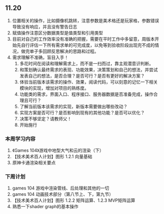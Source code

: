 ## 11.20

1.   位置相关的操作，比如摄像机跳转，注意参数是美术格还是玩家格，参数错误导致没有响应，并且没有警告日志
2.   赋值操作注意区分数据类型是值类型和引用类型
3.   目前对自己的工作效率没有准确的把握，需要在平时工作中多留意，周版本开始先自行评估一下所有需求单的可完成度，以免等到验收阶段出现完不成的情况，做完单子多回顾反思解决的思路和过程。
4.   需求理解不准确，盲目入手！
     1.   多花时间在阅读和理解需求上，而不是一扫而过，靠主观潜意识判断。
     2.   和策划确认最终需求的表现、功能效果，决策策划和自己的想法，并尝试发表自己的想法，是否合理？是否可行？是否有更好的解决方案？
     3.   体验当前版本该需求的操作、效果，阅读代码，可以刻意的记忆一下相关模块的实现，增加对项目的熟练度。
     4.   功能类的需求，界面入口、程序接口、服务器数据是否准备完成，操作合理且可行？
     5.   了解当前版本该需求的实现，新版本需要做出哪些改动？
     6.   实现方案是否可行？是否影响到现有的其他功能？是否可以优化？
     7.   决策不够坚定？请教师父！
     8.   开始施行

### 本周学习内容

1.   《Games 104》游戏中地型大气和云的渲染（下）
2.   【技术美术百人计划】图形 1.2.1 向量基础
3.   原神卡通渲染相关要点

### 下周计划

1.   games 104 游戏中渲染管线、后处理和其他的一切
2.   games 104 动画技术部分（第八节上、下，第九节）
3.   【技术美术百人计划】图形 1.2.2 矩阵运算、1.2.3 MVP矩阵运算
4.   熟悉一下shader graph的基本操作

